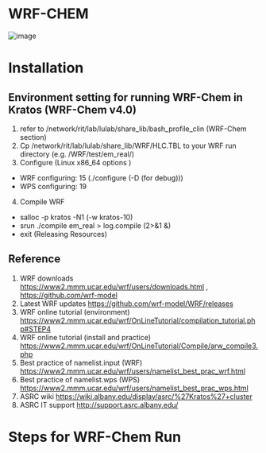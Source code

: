# WRF-CHEM
![image](https://user-images.githubusercontent.com/61849582/229594261-5ca76c36-66ea-4f5f-b051-72c15008582e.png)

# Installation
## Environment setting for running WRF-Chem in Kratos (WRF-Chem v4.0)
1. refer to /network/rit/lab/lulab/share_lib/bash_profile_clin (WRF-Chem section)
2. Cp /network/rit/lab/lulab/share_lib/WRF/HLC.TBL to your WRF run directory (e.g. /WRF/test/em_real/) 
3. Configure (Linux x86_64 options )
- WRF configuring: 15 (./configure (-D (for debug)))
- WPS configuring: 19
4.	Compile WRF
- salloc -p kratos -N1 (-w kratos-10)
- srun ./compile  em_real > log.compile (2>&1 &)
- exit (Releasing Resources)
## Reference
1.	WRF downloads
https://www2.mmm.ucar.edu/wrf/users/downloads.html ,
https://github.com/wrf-model
2.	Latest WRF updates
https://github.com/wrf-model/WRF/releases
3.	WRF online tutorial (environment)
https://www2.mmm.ucar.edu/wrf/OnLineTutorial/compilation_tutorial.php#STEP4
4.	WRF online tutorial (install and practice)
https://www2.mmm.ucar.edu/wrf/OnLineTutorial/Compile/arw_compile3.php
5.	Best practice of namelist.input (WRF) https://www2.mmm.ucar.edu/wrf/users/namelist_best_prac_wrf.html
6.	Best practice of namelist.wps (WPS) https://www2.mmm.ucar.edu/wrf/users/namelist_best_prac_wps.html
7.	ASRC wiki 
https://wiki.albany.edu/display/asrc/%27Kratos%27+cluster
8.	ASRC IT support
http://support.asrc.albany.edu/
# Steps for WRF-Chem Run
